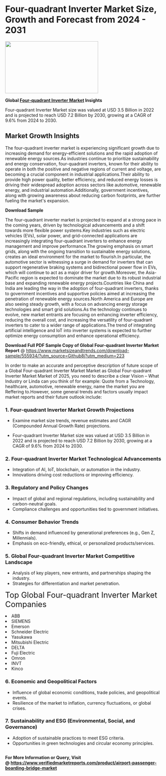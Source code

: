 <H1>Four-quadrant Inverter Market Size, Growth and Forecast from 2024 - 2031</H1><img class="aligncenter size-medium wp-image-584254" src="https://thirdeyenews.in/wp-content/uploads/2024/09/Global-Market-Research-300x168.jpeg" alt="" width="300" height="168" /><p><strong>Global&nbsp;<a href="https://www.marketsizeandtrends.com/download-sample/555934/?utm_source=Github8j?utm_medium=223">Four-quadrant Inverter Market</a> Insights</strong></p><p>Four-quadrant Inverter Market size was valued at USD 3.5 Billion in 2022 and is projected to reach USD 7.2 Billion by 2030, growing at a CAGR of 9.6% from 2024 to 2030.</p><p><h2>Market Growth Insights</h2> <p>The four-quadrant inverter market is experiencing significant growth due to increasing demand for energy-efficient solutions and the rapid adoption of renewable energy sources.As industries continue to prioritize sustainability and energy conservation, four-quadrant inverters, known for their ability to operate in both the positive and negative regions of current and voltage, are becoming a crucial component in industrial applications.Their ability to provide high power quality, better efficiency, and reduced energy losses is driving their widespread adoption across sectors like automotive, renewable energy, and industrial automation.Additionally, government incentives, along with growing awareness about reducing carbon footprints, are further fueling the market's expansion.</p> <p><strong>Download Sample</strong></p> <p>The four-quadrant inverter market is projected to expand at a strong pace in the coming years, driven by technological advancements and a shift towards more flexible power systems.Key industries such as electric vehicles (EVs), solar power, and grid-connected applications are increasingly integrating four-quadrant inverters to enhance energy management and improve performance.The growing emphasis on smart grids, along with the ongoing transition to sustainable energy solutions, creates an ideal environment for the market to flourish.In particular, the automotive sector is witnessing a surge in demand for inverters that can support regenerative braking systems and bidirectional power flow in EVs, which will continue to act as a major driver for growth.Moreover, the Asia-Pacific region is expected to dominate the market due to its robust industrial base and expanding renewable energy projects.Countries like China and India are leading the way in the adoption of four-quadrant inverters, thanks to government incentives and supportive policies aimed at increasing the penetration of renewable energy sources.North America and Europe are also seeing steady growth, with a focus on advancing energy storage technologies and smart grid solutions.As the technology continues to evolve, new market entrants are focusing on enhancing inverter efficiency, reducing the overall cost, and increasing the versatility of four-quadrant inverters to cater to a wider range of applications.The trend of integrating artificial intelligence and IoT into inverter systems is expected to further optimize energy consumption and enhance operational efficiency.<p><span class=""><strong>Download Full PDF Sample Copy of Global Four-quadrant Inverter Market Report</strong> @ <a href="https://www.marketsizeandtrends.com/download-sample/555934/?utm_source=Github8j?utm_medium=223" target="_blank">https://www.marketsizeandtrends.com/download-sample/555934/?utm_source=Github8j?utm_medium=223</a></span></p><p>In order to make an accurate and perceptive description of future scope of a Global&nbsp;Four-quadrant Inverter Market Market as Global&nbsp;Four-quadrant Inverter Market Market of 2025, you need to describe a clear Vision &ndash; What Industry or Linda can you think of for example: Quote from a Technology, healthcare, automotive, renewable energy, name the market you are Reffering to.However, some general trends and factors usually impact market reports and their future outlook include:</p><h3>1.&nbsp;<strong>Four-quadrant Inverter Market Growth Projections</strong></h3><ul><li>Examine market size trends, revenue estimates and CAGR (Compounded Annual Growth Rate) projections.</li><li><p>Four-quadrant Inverter Market size was valued at USD 3.5 Billion in 2022 and is projected to reach USD 7.2 Billion by 2030, growing at a CAGR of 9.6% from 2024 to 2030.</p></li></ul><h3>2.&nbsp;<strong>Four-quadrant Inverter Market Technological Advancements</strong></h3><ul><li>Integration of AI, IoT, blockchain, or automation in the industry.</li><li>Innovations driving cost reductions or improving efficiency.</li></ul><h3>3.&nbsp;<strong>Regulatory and Policy Changes</strong></h3><ul><li>Impact of global and regional regulations, including sustainability and carbon-neutral goals.</li><li>Compliance challenges and opportunities tied to government initiatives.</li></ul><h3>4.&nbsp;<strong>Consumer Behavior Trends</strong></h3><ul><li>Shifts in demand influenced by generational preferences (e.g., Gen Z, Millennials).</li><li>Emphasis on eco-friendly, ethical, or personalized products/services.</li></ul><h3>5.&nbsp;<strong>Global Four-quadrant Inverter Market Competitive Landscape</strong></h3><ul><li>Analysis of key players, new entrants, and partnerships shaping the industry.</li><li>Strategies for differentiation and market penetration.</li></ul><p data-pm-slice="1 1 []"><span style="color: inherit; font-family: inherit; font-size: 25px;">Top Global Four-quadrant Inverter Market Companies</span></p><div class="" data-test-id=""><p><li>ABB</li><li> SIEMENS</li><li> Emerson</li><li> Schneider Electric</li><li> Yasukawa</li><li> Mitsubishi Electric</li><li> DELTA</li><li> Fuji Electric</li><li> Omron</li><li> INVT</li><li> Kinco</li></p></div><h3>6.&nbsp;<strong>Economic and Geopolitical Factors</strong></h3><ul><li>Influence of global economic conditions, trade policies, and geopolitical events.</li><li>Resilience of the market to inflation, currency fluctuations, or global crises.</li></ul><h3>7.&nbsp;<strong>Sustainability and ESG (Environmental, Social, and Governance)</strong></h3><ul><li>Adoption of sustainable practices to meet ESG criteria.</li><li>Opportunities in green technologies and circular economy principles.</li></ul><h2><strong style="font-size: 14px;">For More Information or Query, Visit @&nbsp;</strong><a style="background-color: #ffffff; font-size: 14px;" href="https://www.marketsizeandtrends.com/report/four-quadrant-inverter-market/" target="_blank">https://www.verifiedmarketreports.com/product/airport-passenger-boarding-bridge-market</a></h2>